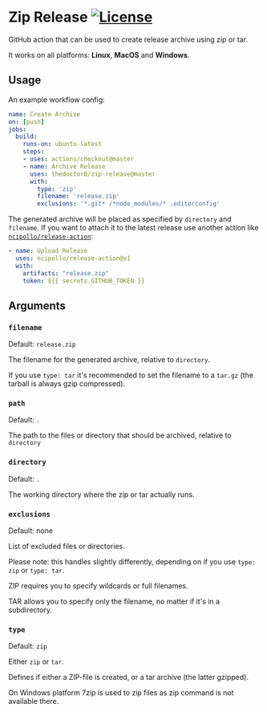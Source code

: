 # Zip Release [![License](https://img.shields.io/github/license/TheDoctor0/zip-release)](https://github.com/TheDoctor0/zip-release/blob/master/LICENSE)
GitHub action that can be used to create release archive using zip or tar.

It works on all platforms: **Linux**, **MacOS** and **Windows**.

## Usage
An example workflow config:
```yaml
name: Create Archive
on: [push]
jobs:
  build:
    runs-on: ubuntu-latest
    steps:
    - uses: actions/checkout@master
    - name: Archive Release
      uses: thedoctor0/zip-release@master
      with:
        type: 'zip'
        filename: 'release.zip'
        exclusions: '*.git* /*node_modules/* .editorconfig'
```

The generated archive will be placed as specified by `directory` and `filename`.
If you want to attach it to the latest release use another action like [`ncipollo/release-action`](https://github.com/ncipollo/release-action):
```yaml
- name: Upload Release
  uses: ncipollo/release-action@v1
  with:
    artifacts: "release.zip"
    token: ${{ secrets.GITHUB_TOKEN }}
```

## Arguments

### `filename`
Default: `release.zip`

The filename for the generated archive, relative to `directory`.

If you use `type: tar` it's recommended to set the filename to a `tar.gz` (the tarball is always gzip compressed).

### `path`
Default: `.`

The path to the files or directory that should be archived, relative to `directory`

### `directory`
Default: `.`

The working directory where the zip or tar actually runs.

### `exclusions`
Default: none

List of excluded files or directories.

Please note: this handles slightly differently, depending on if you use `type: zip` or `type: tar`.

ZIP requires you to specify wildcards or full filenames.

TAR allows you to specify only the filename, no matter if it's in a subdirectory.

### `type`
Default: `zip`

Either `zip` or `tar`.

Defines if either a ZIP-file is created, or a tar archive (the latter gzipped).

On Windows platform 7zip is used to zip files as zip command is not available there.

